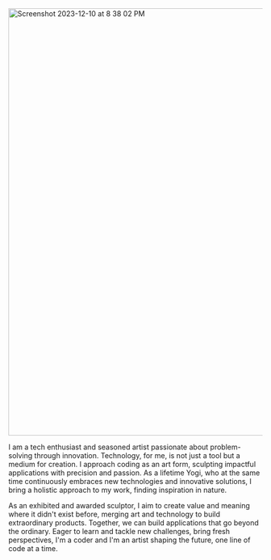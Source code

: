 <img width="846" alt="Screenshot 2023-12-10 at 8 38 02 PM" src="https://github.com/Mirabordem/Mirabordem/assets/130639536/b6809919-b7bc-49fd-908a-fe5d94082555">



I am a tech enthusiast and seasoned artist passionate about problem-solving through innovation. Technology, for me, is not just a tool but a medium for creation. I approach coding as an art form, sculpting impactful applications with precision and passion. As a lifetime Yogi, who at the same time continuously embraces new technologies and innovative solutions, I bring a holistic approach to my work, finding inspiration in nature.

As an exhibited and awarded sculptor, I aim to create value and meaning where it didn't exist before, merging art and technology to build extraordinary products. Together, we can build applications that go beyond the ordinary. Eager to learn and tackle new challenges, bring fresh perspectives, I'm a coder and I'm an artist shaping the future, one line of code at a time.
